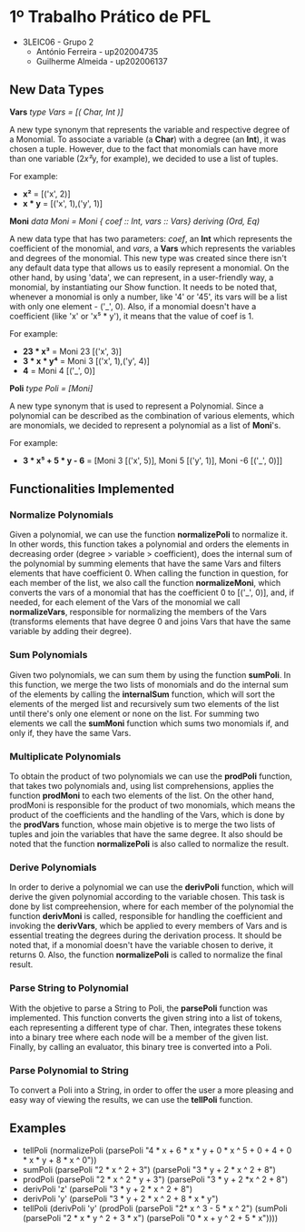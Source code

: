 # 1º Trabalho Prático de PFL

- 3LEIC06 - Grupo 2
    - António Ferreira - up202004735
    - Guilherme Almeida - up202006137

## New Data Types

**Vars**
*type Vars = [( Char, Int )]*

A new type synonym that represents the variable and respective degree of a Monomial. To associate a variable (a **Char**) with a degree (an **Int**), it was chosen a tuple. However, due to the fact that monomials can have more than one variable (2*x²*y, for example), we decided to use a list of tuples.

For example:

- **x²** = [('x', 2)]
- **x * y** = [('x', 1),('y', 1)]

**Moni**
*data Moni = Moni { coef :: Int, vars :: Vars} deriving (Ord, Eq)*

A new data type that has two parameters: *coef*, an **Int** which represents the coefficient of the monomial, and *vars*, a **Vars** which represents the variables and degrees of the monomial. This new type was created since there isn't any default data type that allows us to easily represent a monomial. On the other hand, by using 'data', we can represent, in a user-friendly way, a monomial, by instantiating our Show function. It needs to be noted that, whenever a monomial is only a number, like '4' or '45', its vars will be a list with only one element - ('_', 0). Also, if a monomial doesn't have a coefficient (like 'x' or 'x⁵ * y'), it means that the value of coef is 1.

For example:

- **23 * x³** = Moni 23 [('x', 3)]
- **3 * x * y⁴** = Moni 3 [('x', 1),('y', 4)]
- **4** = Moni 4 [('_', 0)]

**Poli**
*type Poli = [Moni]*

A new type synonym that is used to represent a Polynomial. Since a polynomial can be described as the combination of various elements, which are monomials, we decided to represent a polynomial as a list of **Moni**'s.

For example:

- **3 * x⁵ + 5 * y - 6** = [Moni 3 [('x', 5)], Moni 5 [('y', 1)], Moni -6 [('_', 0)]]

## Functionalities Implemented
### Normalize Polynomials
Given a polynomial, we can use the function **normalizePoli** to normalize it. In other words, this function takes a polynomial and orders the elements in decreasing order (degree >  variable > coefficient), does the internal sum of the polynomial by summing elements that have the same Vars and filters elements that have coefficient 0. When calling the function in question, for each member of the list, we also call the function **normalizeMoni**, which converts the vars of a monomial that has the coefficient 0 to [('_', 0)], and, if needed, for each element of the Vars of the monomial we call **normalizeVars**, responsible for normalizing the members of the Vars (transforms elements that have degree 0 and joins Vars that have the same variable by adding their degree).
### Sum Polynomials
Given two polynomials, we can sum them by using the function **sumPoli**.  In this function, we merge the two lists of monomials and do the internal sum of the elements by calling the **internalSum** function, which will sort the elements of the merged list and recursively sum two elements of the list until there's only one element or none on the list. For summing two elements we call the **sumMoni** function which sums two monomials if, and only if, they have the same Vars.
### Multiplicate Polynomials
To obtain the product of two polynomials we can use the **prodPoli** function, that takes two polynomials and, using list comprehensions, applies the function **prodMoni** to each two elements of the list. On the other hand, prodMoni is responsible for the product of two monomials, which means the product of the coefficients and the handling of the Vars, which is done by the **prodVars** function, whose main objetive is to merge the two lists of tuples and join the variables that have the same degree. It also should be noted that the function **normalizePoli** is also called to normalize the result.
### Derive Polynomials
In order to derive a polynomial we can use the **derivPoli** function, which will derive the given polynomial according to the variable chosen.  This task is done by list compreehension, where for each member of the polynomial the function **derivMoni** is called, responsible for handling the coefficient and invoking the **derivVars**, which be applied to every members of Vars and is essential treating the degrees during the derivation process. It should be noted that, if a monomial doesn't have the variable chosen to derive, it returns 0. Also, the function **normalizePoli** is called to normalize the final result.

### Parse String to Polynomial
With the objetive to parse a String to Poli, the **parsePoli** function was implemented. This function converts the given string into a list of tokens, each representing a different type of char. Then, integrates these tokens into a binary tree where each node will be a member of the given list. Finally, by calling an evaluator, this binary tree is converted into a Poli.
### Parse Polynomial to String
To convert a Poli into a String, in order to offer the user a more pleasing and easy way of viewing the results, we can use the **tellPoli** function.

## Examples
- tellPoli (normalizePoli (parsePoli "4 * x + 6 * x * y + 0 * x ^ 5 + 0 + 4 + 0 * x * y + 8 * x ^ 0"))
- sumPoli (parsePoli "2 * x ^ 2 + 3") (parsePoli "3 * y + 2 * x ^ 2 + 8")
- prodPoli (parsePoli "2 * x ^ 2 * y + 3") (parsePoli "3 * y + 2 *x ^ 2 + 8")
- derivPoli 'z' (parsePoli "3 * y + 2 * x ^ 2 + 8")
- derivPoli 'y' (parsePoli "3 * y + 2 * x ^ 2 + 8 * x * y")
- tellPoli (derivPoli 'y' (prodPoli (parsePoli "2* x ^ 3 - 5 * x ^ 2") (sumPoli (parsePoli "2 * x * y ^ 2 + 3 * x") (parsePoli "0 * x + y ^ 2 + 5 * x"))))
